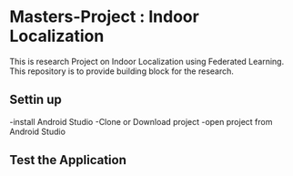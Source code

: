 # Masters-Project : Indoor Localization

This is research Project on Indoor Localization using Federated Learning. 
This repository is to provide building block for the research.  

## Settin up

-install Android Studio
-Clone or Download project
-open project from Android Studio

## Test the Application




